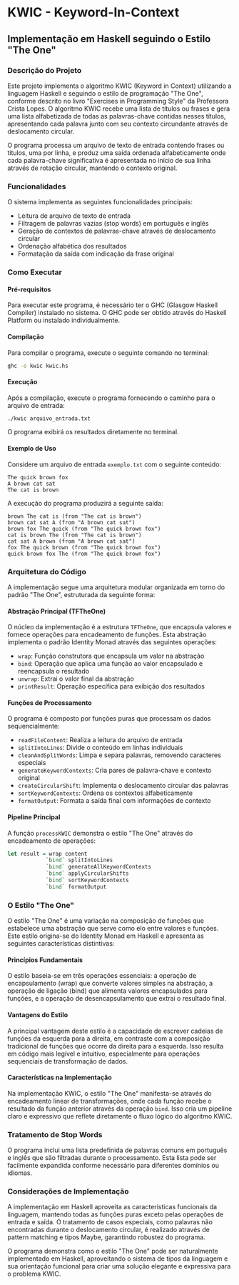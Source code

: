# KWIC - Keyword-In-Context
## Implementação em Haskell seguindo o Estilo "The One"

### Descrição do Projeto

Este projeto implementa o algoritmo KWIC (Keyword in Context) utilizando a linguagem Haskell e seguindo o estilo de programação "The One", conforme descrito no livro "Exercises in Programming Style" da Professora Crista Lopes. O algoritmo KWIC recebe uma lista de títulos ou frases e gera uma lista alfabetizada de todas as palavras-chave contidas nesses títulos, apresentando cada palavra junto com seu contexto circundante através de deslocamento circular.

O programa processa um arquivo de texto de entrada contendo frases ou títulos, uma por linha, e produz uma saída ordenada alfabeticamente onde cada palavra-chave significativa é apresentada no início de sua linha através de rotação circular, mantendo o contexto original.

### Funcionalidades

O sistema implementa as seguintes funcionalidades principais:

- Leitura de arquivo de texto de entrada
- Filtragem de palavras vazias (stop words) em português e inglês
- Geração de contextos de palavras-chave através de deslocamento circular
- Ordenação alfabética dos resultados
- Formatação da saída com indicação da frase original

### Como Executar

#### Pré-requisitos

Para executar este programa, é necessário ter o GHC (Glasgow Haskell Compiler) instalado no sistema. O GHC pode ser obtido através do Haskell Platform ou instalado individualmente.

#### Compilação

Para compilar o programa, execute o seguinte comando no terminal:

```bash
ghc -o kwic kwic.hs
```

#### Execução

Após a compilação, execute o programa fornecendo o caminho para o arquivo de entrada:

```bash
./kwic arquivo_entrada.txt
```

O programa exibirá os resultados diretamente no terminal.

#### Exemplo de Uso

Considere um arquivo de entrada `exemplo.txt` com o seguinte conteúdo:

```
The quick brown fox
A brown cat sat
The cat is brown
```

A execução do programa produzirá a seguinte saída:

```
brown The cat is (from "The cat is brown")
brown cat sat A (from "A brown cat sat")
brown fox The quick (from "The quick brown fox")
cat is brown The (from "The cat is brown")
cat sat A brown (from "A brown cat sat")
fox The quick brown (from "The quick brown fox")
quick brown fox The (from "The quick brown fox")
```

### Arquitetura do Código

A implementação segue uma arquitetura modular organizada em torno do padrão "The One", estruturada da seguinte forma:

#### Abstração Principal (TFTheOne)

O núcleo da implementação é a estrutura `TFTheOne`, que encapsula valores e fornece operações para encadeamento de funções. Esta abstração implementa o padrão Identity Monad através das seguintes operações:

- `wrap`: Função construtora que encapsula um valor na abstração
- `bind`: Operação que aplica uma função ao valor encapsulado e reencapsula o resultado
- `unwrap`: Extrai o valor final da abstração
- `printResult`: Operação específica para exibição dos resultados

#### Funções de Processamento

O programa é composto por funções puras que processam os dados sequencialmente:

- `readFileContent`: Realiza a leitura do arquivo de entrada
- `splitIntoLines`: Divide o conteúdo em linhas individuais
- `cleanAndSplitWords`: Limpa e separa palavras, removendo caracteres especiais
- `generateKeywordContexts`: Cria pares de palavra-chave e contexto original
- `createCircularShift`: Implementa o deslocamento circular das palavras
- `sortKeywordContexts`: Ordena os contextos alfabeticamente
- `formatOutput`: Formata a saída final com informações de contexto

#### Pipeline Principal

A função `processKWIC` demonstra o estilo "The One" através do encadeamento de operações:

```haskell
let result = wrap content
            `bind` splitIntoLines
            `bind` generateAllKeywordContexts
            `bind` applyCircularShifts
            `bind` sortKeywordContexts
            `bind` formatOutput
```

### O Estilo "The One"

O estilo "The One" é uma variação na composição de funções que estabelece uma abstração que serve como elo entre valores e funções. Este estilo origina-se do Identity Monad em Haskell e apresenta as seguintes características distintivas:

#### Princípios Fundamentais

O estilo baseia-se em três operações essenciais: a operação de encapsulamento (wrap) que converte valores simples na abstração, a operação de ligação (bind) que alimenta valores encapsulados para funções, e a operação de desencapsulamento que extrai o resultado final.

#### Vantagens do Estilo

A principal vantagem deste estilo é a capacidade de escrever cadeias de funções da esquerda para a direita, em contraste com a composição tradicional de funções que ocorre da direita para a esquerda. Isso resulta em código mais legível e intuitivo, especialmente para operações sequenciais de transformação de dados.

#### Características na Implementação

Na implementação KWIC, o estilo "The One" manifesta-se através do encadeamento linear de transformações, onde cada função recebe o resultado da função anterior através da operação `bind`. Isso cria um pipeline claro e expressivo que reflete diretamente o fluxo lógico do algoritmo KWIC.

### Tratamento de Stop Words

O programa inclui uma lista predefinida de palavras comuns em português e inglês que são filtradas durante o processamento. Esta lista pode ser facilmente expandida conforme necessário para diferentes domínios ou idiomas.

### Considerações de Implementação

A implementação em Haskell aproveita as características funcionais da linguagem, mantendo todas as funções puras exceto pelas operações de entrada e saída. O tratamento de casos especiais, como palavras não encontradas durante o deslocamento circular, é realizado através de pattern matching e tipos Maybe, garantindo robustez do programa.

O programa demonstra como o estilo "The One" pode ser naturalmente implementado em Haskell, aproveitando o sistema de tipos da linguagem e sua orientação funcional para criar uma solução elegante e expressiva para o problema KWIC.
